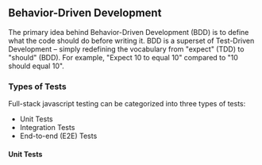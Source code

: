 ## Behavior-Driven Development

The primary idea behind Behavior-Driven Development (BDD) is to define what the
code should do before writing it. BDD is a superset of Test-Driven Development – 
simply redefining the vocabulary from "expect" (TDD) to "should" (BDD). For example,
"Expect 10 to equal 10" compared to "10 should equal 10".

### Types of Tests

Full-stack javascript testing can be categorized into three types of tests:

* Unit Tests
* Integration Tests
* End-to-end (E2E) Tests

#### Unit Tests

